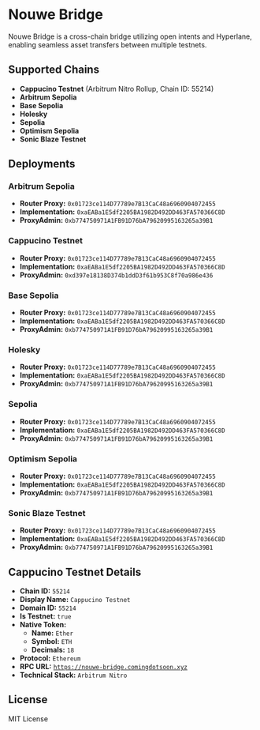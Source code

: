 # Nouwe Bridge

Nouwe Bridge is a cross-chain bridge utilizing open intents and Hyperlane, enabling seamless asset transfers between multiple testnets.

## Supported Chains
- **Cappucino Testnet** (Arbitrum Nitro Rollup, Chain ID: 55214)
- **Arbitrum Sepolia**
- **Base Sepolia**
- **Holesky**
- **Sepolia**
- **Optimism Sepolia**
- **Sonic Blaze Testnet**

## Deployments

### Arbitrum Sepolia
- **Router Proxy:** `0x01723ce114D77789e7B13CaC48a6960904072455`
- **Implementation:** `0xaEABa1E5df2205BA1982D492DD463FA570366C8D`
- **ProxyAdmin:** `0xb774750971A1FB91D76bA79620995163265a39B1`

### Cappucino Testnet
- **Router Proxy:** `0x01723ce114D77789e7B13CaC48a6960904072455`
- **Implementation:** `0xaEABa1E5df2205BA1982D492DD463FA570366C8D`
- **ProxyAdmin:** `0xd397e18138D374b1ddD3f61b953C8f70a986e436`

### Base Sepolia
- **Router Proxy:** `0x01723ce114D77789e7B13CaC48a6960904072455`
- **Implementation:** `0xaEABa1E5df2205BA1982D492DD463FA570366C8D`
- **ProxyAdmin:** `0xb774750971A1FB91D76bA79620995163265a39B1`

### Holesky
- **Router Proxy:** `0x01723ce114D77789e7B13CaC48a6960904072455`
- **Implementation:** `0xaEABa1E5df2205BA1982D492DD463FA570366C8D`
- **ProxyAdmin:** `0xb774750971A1FB91D76bA79620995163265a39B1`

### Sepolia
- **Router Proxy:** `0x01723ce114D77789e7B13CaC48a6960904072455`
- **Implementation:** `0xaEABa1E5df2205BA1982D492DD463FA570366C8D`
- **ProxyAdmin:** `0xb774750971A1FB91D76bA79620995163265a39B1`

### Optimism Sepolia
- **Router Proxy:** `0x01723ce114D77789e7B13CaC48a6960904072455`
- **Implementation:** `0xaEABa1E5df2205BA1982D492DD463FA570366C8D`
- **ProxyAdmin:** `0xb774750971A1FB91D76bA79620995163265a39B1`

### Sonic Blaze Testnet
- **Router Proxy:** `0x01723ce114D77789e7B13CaC48a6960904072455`
- **Implementation:** `0xaEABa1E5df2205BA1982D492DD463FA570366C8D`
- **ProxyAdmin:** `0xb774750971A1FB91D76bA79620995163265a39B1`

## Cappucino Testnet Details
- **Chain ID:** `55214`
- **Display Name:** `Cappucino Testnet`
- **Domain ID:** `55214`
- **Is Testnet:** `true`
- **Native Token:**
  - **Name:** `Ether`
  - **Symbol:** `ETH`
  - **Decimals:** `18`
- **Protocol:** `Ethereum`
- **RPC URL:** [`https://nouwe-bridge.comingdotsoon.xyz`](https://nouwe-bridge.comingdotsoon.xyz)
- **Technical Stack:** `Arbitrum Nitro`

## License
MIT License
